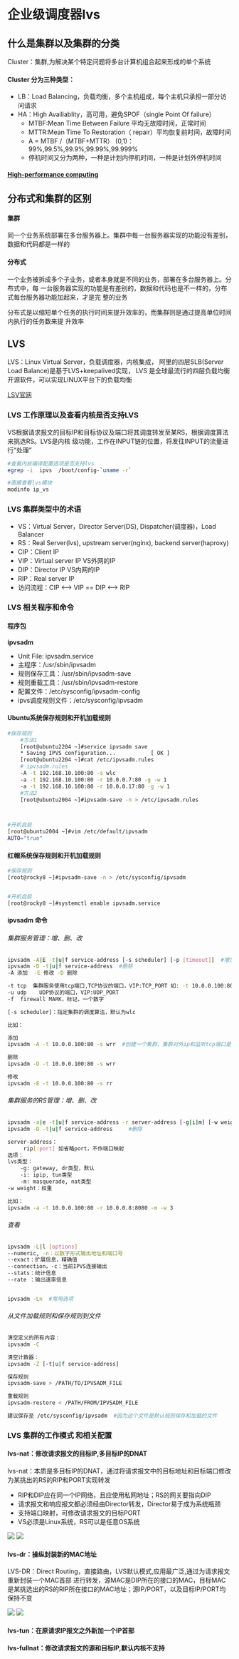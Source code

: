 # 企业级调度器lvs 



## 什么是集群以及集群的分类

Cluster：集群,为解决某个特定问题将多台计算机组合起来形成的单个系统


#### Cluster 分为三种类型：

* LB：Load Balancing，负载均衡，多个主机组成，每个主机只承担一部分访问请求
* HA：High Availiablity，高可用，避免SPOF（single Point Of failure）
  * MTBF:Mean Time Between Failure 平均无故障时间，正常时间
  * MTTR:Mean Time To Restoration（ repair）平均恢复前时间，故障时间
  * A = MTBF /（MTBF+MTTR） (0,1)：99%,99.5%,99.9%,99.99%,99.999%
  * 停机时间又分为两种，一种是计划内停机时间，一种是计划外停机时间

#### [High-performance computing](https://www.top500.org/)



## 分布式和集群的区别


#### 集群
同一个业务系统部署在多台服务器上。集群中每一台服务器实现的功能没有差别，数据和代码都是一样的

#### 分布式

一个业务被拆成多个子业务，或者本身就是不同的业务，部署在多台服务器上。分布式中，每
一台服务器实现的功能是有差别的，数据和代码也是不一样的，分布式每台服务器功能加起来，才是完
整的业务


分布式是以缩短单个任务的执行时间来提升效率的，而集群则是通过提高单位时间内执行的任务数来提
升效率


## LVS

LVS：Linux Virtual Server，负载调度器，内核集成， 阿里的四层SLB(Server Load Balance)是基于LVS+keepalived实现，
LVS 是全球最流行的四层负载均衡开源软件，可以实现LINUX平台下的负载均衡 

[LSV官网](http://www.linuxvirtualserver.org/)



### LVS 工作原理以及查看内核是否支持LVS

VS根据请求报文的目标IP和目标协议及端口将其调度转发至某RS，根据调度算法来挑选RS。LVS是内核
级功能，工作在INPUT链的位置，将发往INPUT的流量进行“处理”


```bash
#查看内核编译配置选项是否支持lvs
egrep -i  ipvs  /boot/config-`uname -r`

#直接查看lvs模块
modinfo ip_vs
```


###  LVS 集群类型中的术语

* VS：Virtual Server，Director Server(DS), Dispatcher(调度器)，Load Balancer
* RS：Real Server(lvs), upstream server(nginx), backend server(haproxy)
* CIP：Client IP
* VIP：Virtual server IP VS外网的IP
* DIP：Director IP VS内网的IP
* RIP：Real server IP 
* 访问流程：CIP <--> VIP == DIP <--> RIP



### LVS 相关程序和命令

#### 程序包

**ipvsadm**

* Unit File: ipvsadm.service
* 主程序：/usr/sbin/ipvsadm
* 规则保存工具：/usr/sbin/ipvsadm-save
* 规则重载工具：/usr/sbin/ipvsadm-restore
* 配置文件：/etc/sysconfig/ipvsadm-config
* ipvs调度规则文件：/etc/sysconfig/ipvsadm

#### Ubuntu系统保存规则和开机加载规则
```bash
#保存规则
    #方法1
    [root@ubuntu2204 ~]#service ipvsadm save
    * Saving IPVS configuration...           [ OK ]
    [root@ubuntu2204 ~]#cat /etc/ipvsadm.rules
    # ipvsadm.rules
    -A -t 192.168.10.100:80 -s wlc
    -a -t 192.168.10.100:80 -r 10.0.0.7:80 -g -w 1
    -a -t 192.168.10.100:80 -r 10.0.0.17:80 -g -w 1
    #方法2
    [root@ubuntu2004 ~]#ipvsadm-save -n > /etc/ipvsadm.rules



#开机自启
[root@ubuntu2004 ~]#vim /etc/default/ipvsadm
AUTO="true"
```


#### 红帽系统保存规则和开机加载规则
```bash
#保存规则
[root@rocky8 ~]#ipvsadm-save -n > /etc/sysconfig/ipvsadm


#开机自启
[root@rocky8 ~]#systemctl enable ipvsadm.service
```

#### ipvsadm 命令


###### 集群服务管理：增、删、改
```bash
ipvsadm -A|E -t|u|f service-address [-s scheduler] [-p [timeout]]  #增加修改
ipvsadm -D -t|u|f service-address  #删除
-A 添加  -E 修改 -D 删除

-t tcp  集群服务使用tcp端口,TCP协议的端口，VIP:TCP_PORT 如: -t 10.0.0.100:80
-u udp    UDP协议的端口，VIP:UDP_PORT
-f  firewall MARK，标记，一个数字

[-s scheduler]：指定集群的调度算法，默认为wlc

比如：

添加 
ipvsadm -A -t 10.0.0.100:80 -s wrr  #创建一个集群，集群对外ip和监听tcp端口是10.0.0.100 端口80  使用wrr调度算法

删除
ipvsadm -D -t 10.0.0.100:80 -s wrr

修改
ipvsadm -E -t 10.0.0.100:80 -s rr
```


###### 集群服务的RS管理：增、删、改
```bash
ipvsadm -a|e -t|u|f service-address -r server-address [-g|i|m] [-w weight]   #增加和修改
ipvsadm -D -t|u|f service-address     #删除

server-address：
     rip[:port] 如省略port，不作端口映射
选项：
lvs类型：
    -g: gateway, dr类型，默认
    -i: ipip, tun类型
    -m: masquerade, nat类型        
-w weight：权重

比如：
ipvsadm -a -t 10.0.0.100:80 -r 10.0.0.8:8080 -m -w 3

```

###### 查看
```bash
ipvsadm -L|l [options]
--numeric, -n：以数字形式输出地址和端口号
--exact：扩展信息，精确值     
--connection，-c：当前IPVS连接输出
--stats：统计信息
--rate ：输出速率信息


ipvsadm -Ln  #常用选项
```


###### 从文件加载规则和保存规则到文件
```bash
清空定义的所有内容：
ipvsadm -C

清空计数器：
ipvsadm -Z [-t|u|f service-address]

保存规则
ipvsadm-save > /PATH/TO/IPVSADM_FILE

重载规则
ipvsadm-restore < /PATH/FROM/IPVSADM_FILE

建议保存至 /etc/sysconfig/ipvsadm  #因为这个文件是默认规则保存和加载的文件
```


###  LVS 集群的工作模式 和相关配置

####  lvs-nat：修改请求报文的目标IP,多目标IP的DNAT
lvs-nat：本质是多目标IP的DNAT，通过将请求报文中的目标地址和目标端口修改为某挑出的RS的RIP和PORT实现转发
* RIP和DIP应在同一个IP网络，且应使用私网地址；RS的网关要指向DIP
* 请求报文和响应报文都必须经由Director转发，Director易于成为系统瓶颈
* 支持端口映射，可修改请求报文的目标PORT
* VS必须是Linux系统，RS可以是任意OS系统

<img src="../images/lvs-nat01.png">

<img src="../images/lvs-nat02.png">


#### lvs-dr：操纵封装新的MAC地址

LVS-DR：Direct Routing，直接路由，LVS默认模式,应用最广泛,通过为请求报文重新封装一个MAC首部
进行转发，源MAC是DIP所在的接口的MAC，目标MAC是某挑选出的RS的RIP所在接口的MAC地址；源IP/PORT，以及目标IP/PORT均保持不变

<img src="../images/lvs-dr01.png">
<img src="../images/lvs-dr02.png">


#### lvs-tun：在原请求IP报文之外新加一个IP首部


#### lvs-fullnat：修改请求报文的源和目标IP,默认内核不支持
